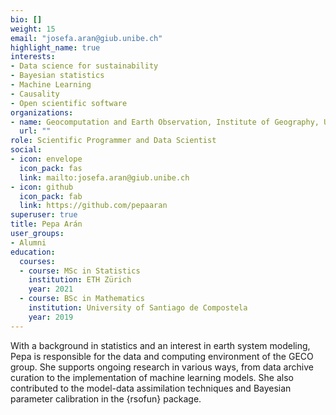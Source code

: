 ```yaml
---
bio: []
weight: 15
email: "josefa.aran@giub.unibe.ch"
highlight_name: true
interests:
- Data science for sustainability
- Bayesian statistics
- Machine Learning
- Causality
- Open scientific software
organizations:
- name: Geocomputation and Earth Observation, Institute of Geography, Univeristy of Bern
  url: ""
role: Scientific Programmer and Data Scientist
social:
- icon: envelope
  icon_pack: fas
  link: mailto:josefa.aran@giub.unibe.ch
- icon: github
  icon_pack: fab
  link: https://github.com/pepaaran
superuser: true
title: Pepa Arán
user_groups:
- Alumni
education:
  courses:
  - course: MSc in Statistics
    institution: ETH Zürich
    year: 2021
  - course: BSc in Mathematics
    institution: University of Santiago de Compostela
    year: 2019
---
```


With a background in statistics and an interest in earth system modeling, Pepa is responsible for the data and computing environment of the GECO group. She supports ongoing research in various ways, from data archive curation to the implementation of machine learning models. She also contributed to the model-data assimilation techniques and Bayesian parameter calibration in the {rsofun} package.
